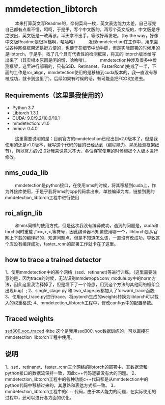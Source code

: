 # mmdetection_libtorch
&#8195; &#8195;本来打算英文写Readme的，奈何菜鸟一枚，英文表达能力太差，自己写完自己都有点看不懂，呵呵，于是乎，写个中文版的，再写个英文版的，中文版是呼之欲出，英文版是一改再该，半天拿不出手，等改好再发吧。（by the way，好像中文版Readme是很掉档啊，哈哈哈）
&#8195; &#8195;发现mmdetection在工作中，用来尝试各种网络框架还是挺方便的，也便于在细节中动手脚，但是实际部署的时候用的是libtorch，于是乎，找了几个具有代表性的检测框架，将其的libtorch版本给写出来了（其实根本原因是闲的慌，哈哈哈）。
&#8195; &#8195;mmdetection种涉及很多中检测框架，这里进行部署的，只有SSD、Retinanet、FasterRcnn(完成了一半，下面的工作是roi_align，mmdetection使用的是移植到cuda版本的，我一直没有移植成功，就卡到这里了)。后续如果有时候的话，有可能会把FCOS加进去。

## Requirements（这里是我使用的）

 - Python 3.7
 - Libtorch 1.3.1
 - CUDA: 9.0/9.2/10.0/10.1
 -  mmdetection: v1.0
 - mmcv: 0.4.0
 
&#8195; &#8195;这里需要说明的是：目前官方的mmdetection已经出到v2.0版本了，但是我使用的还是v1.0版本，我写这个代码的目的已经达到（编程能力、熟悉检测框架细节），所以官方的v2.0对我来说意义不大，各位客官使用的时候根据个人版本进行修改。
 
## nms_cuda_lib
&#8195; &#8195;mmdetection是python接口，在使用nms的时候，将其移植到cuda上，作为外接库使用，于是乎我将nms的cpp代码拿出来，单独编译为库，链接到我的mmdetection_libtorch工程中进行使用

## roi_align_lib
&#8195; &#8195;和nms同样的使用方式，但是这次我没有编译成功，遇到的问题是，cuda和torch同时重载了==,>,<,等符号，因此编译器不知道使用哪一个，libtorch是从官网上下载的编译好的，知道问题点，但是不知道怎么该，一直没有改成功，导致这个库没有编译成功，faster_rcnn的部署工作就卡在了这里。


## how to trace a trained detector
1、使用mmdetection中的某个网络（ssd、retinanet)等进行训练。（这里需要注意的是，因为trace的时候，无法识别mmdet/opt/conv_module.py中的norm方法，因此这里我注释掉了，但是埋下了一个隐患，用到这个方法的其他网络框架会出现bug）;
2、single_stage.py 和 two_stage.py都加入了forward_trace函数;
3、使用get_trace.py进行trace，将pytorch生成的weights转换为libtorch可以载入的权重格式;
4、mmdetection_libtorch工程中，修改configs中的配置参数。
 
  ## Traced  weights
 [ssd300_voc_traced](https://pan.baidu.com/s/1oE8HuiZv-s7U3SOM-Ede-Q)  4tbe
 这个是我用ssd300, voc数据训练的，可以直接在mmdetection_libtorch工程中使用。
 ## 说明
 1、ssd、retinanet、faster_rcnn三个网络的libtorch的部署中，其数据流和python接口的数据流保持一致，因此c++代码逻辑没有大的问题。
 2、mmdetection_libtorch工程中的各种功能c++代码都是从mmdetection中的python代码中移植过来的，其思路和表达方式都一致。
 3、mmdetection_libtorch工程中的c++代码，由于本人能力的问题，在实际使用的过程中，还可以进行各方面的优化。
